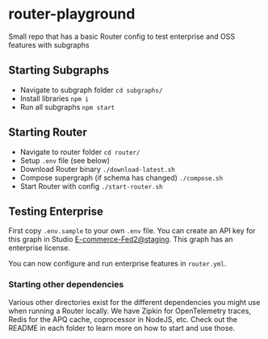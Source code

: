 # router-playground
Small repo that has a basic Router config to test enterprise and OSS features with subgraphs


## Starting Subgraphs
- Navigate to subgraph folder `cd subgraphs/`
- Install libraries `npm i`
- Run all subgraphs `npm start`

## Starting Router
- Navigate to router folder `cd router/`
- Setup `.env` file (see below)
- Download Router binary `./download-latest.sh`
- Compose supergraph (if schema has changed) `./compose.sh`
- Start Router with config `./start-router.sh`

## Testing Enterprise
First copy `.env.sample` to your own `.env` file. You can create an API key for this graph in Studio [E-commerce-Fed2@staging](https://studio.apollographql.com/graph/E-commerce-Fed2/variant/staging/home). This graph has an enterprise license.

You can now configure and run enterprise features in `router.yml`.

### Starting other dependencies

Various other directories exist for the different dependencies you might use when running a Router locally.
We have Zipkin for OpenTelemetry traces, Redis for the APQ cache, coprocessor in NodeJS, etc.
Check out the README in each folder to learn more on how to start and use those.
